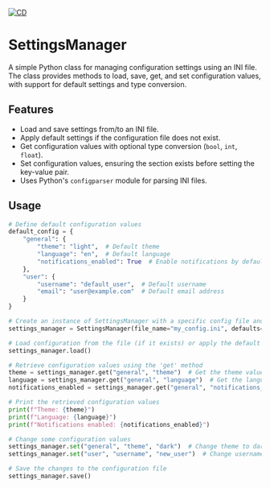 [![CD](https://github.com/P1etrodev/settings-manager/actions/workflows/publish.yml/badge.svg)](https://github.com/P1etrodev/settings-manager/actions/workflows/publish.yml)

# SettingsManager

A simple Python class for managing configuration settings using an INI file. The class provides methods to load, save, get, and set configuration values, with support for default settings and type conversion.

## Features

- Load and save settings from/to an INI file.
- Apply default settings if the configuration file does not exist.
- Get configuration values with optional type conversion (`bool`, `int`, `float`).
- Set configuration values, ensuring the section exists before setting the key-value pair.
- Uses Python's `configparser` module for parsing INI files.

## Usage

```py
# Define default configuration values
default_config = {
	"general": {
		"theme": "light",  # Default theme
		"language": "en",  # Default language
		"notifications_enabled": True  # Enable notifications by default
	},
	"user": {
		"username": "default_user",  # Default username
		"email": "user@example.com"  # Default email address
	}
}

# Create an instance of SettingsManager with a specific config file and default values
settings_manager = SettingsManager(file_name="my_config.ini", defaults=default_config)

# Load configuration from the file (if it exists) or apply the default values
settings_manager.load()

# Retrieve configuration values using the 'get' method
theme = settings_manager.get("general", "theme")  # Get the theme value
language = settings_manager.get("general", "language")  # Get the language value
notifications_enabled = settings_manager.get("general", "notifications_enabled", "bool")  # Get notifications status as a boolean

# Print the retrieved configuration values
print(f"Theme: {theme}")
print(f"Language: {language}")
print(f"Notifications enabled: {notifications_enabled}")

# Change some configuration values
settings_manager.set("general", "theme", "dark")  # Change theme to dark
settings_manager.set("user", "username", "new_user")  # Change username

# Save the changes to the configuration file
settings_manager.save()
```